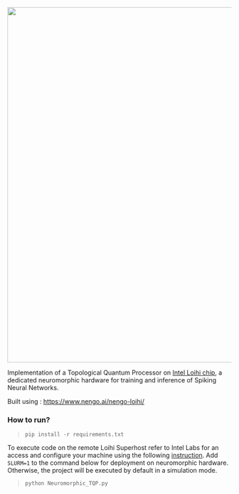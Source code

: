 <p align="center"><img src="http://i.imgur.com/fcot8Jw.png" width="800" align="middle"></p>

Implementation of a Topological Quantum Processor on [Intel Loihi chip](https://ieeexplore.ieee.org/stamp/stamp.jsp?tp=&arnumber=8259423&tag=1), a dedicated neuromorphic hardware for training and inference of Spiking Neural Networks.


Built using : https://www.nengo.ai/nengo-loihi/

### How to run?
>~~~~
>pip install -r requirements.txt
>~~~~

To execute code on the remote Loihi Superhost refer to Intel Labs for an access and configure your machine using the following [instruction](https://www.nengo.ai/nengo-loihi/installation.html). Add `SLURM=1` to the command below for deployment on neuromorphic hardware. Otherwise, the project will be executed by default in a simulation mode.

>~~~~
>python Neuromorphic_TQP.py
>~~~~

